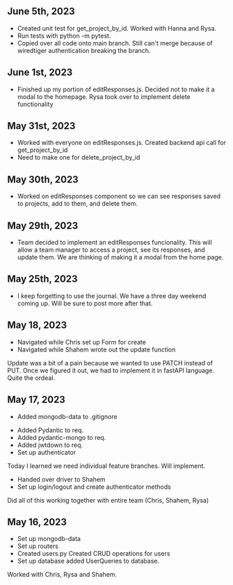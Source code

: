 ## June 5th, 2023

-   Created unit test for get_project_by_id. Worked with Hanna and Rysa.
-   Run tests with python -m pytest.
-   Copied over all code onto main branch. Still can't merge because of wiredtiger authentication breaking the branch.

## June 1st, 2023

-   Finished up my portion of editResponses.js. Decided not to make it a modal to the homepage. Rysa took over to implement delete functionality

## May 31st, 2023

-   Worked with everyone on editResponses.js. Created backend api call for get_project_by_id
-   Need to make one for delete_project_by_id

## May 30th, 2023

-   Worked on editResponses component so we can see responses saved to projects, add to them, and delete them.

## May 29th, 2023

-   Team decided to implement an editResponses funcionality. This will allow a team manager to access a project, see its responses, and update them. We are thinking of making it a modal from the home page.

## May 25th, 2023

-   I keep forgetting to use the journal. We have a three day weekend coming up. Will be sure to post more after that.

## May 18, 2023

-   Navigated while Chris set up Form for create
-   Navigated while Shahem wrote out the update function

Update was a bit of a pain because we wanted to use PATCH instead of PUT. Once we figured it out, we had to implement it in fastAPI language. Quite the ordeal.

## May 17, 2023

-   Added mongodb-data to .gitignore

*   Added Pydantic to req.
*   Added pydantic-mongo to req.
*   Added jwtdown to req.
*   Set up authenticator

Today I learned we need individual feature branches. Will implement.

-   Handed over driver to Shahem
-   Set up login/logout and create authenticator methods

Did all of this working together with entire team (Chris, Shahem, Rysa)

## May 16, 2023

-   Set up mongodb-data
-   Set up routers
-   Created users.py
    Created CRUD operations for users
-   Set up database
    added UserQueries to database.

Worked with Chris, Rysa and Shahem.
